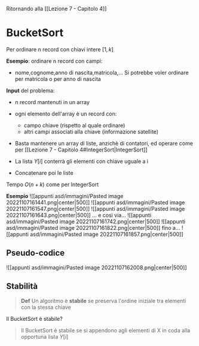Ritornando alla [[Lezione 7 - Capitolo 4]]

# BucketSort
Per ordinare n record con chiavi intere $[1,k]$

**Esempio**: ordinare n record con campi:
- nome,cognome,anno di nascita,matricola,...
Si potrebbe voler ordinare per matricola o per anno di nascita

**Input** del problema:
- n record mantenuti in un array
- ogni elemento dell'array è un record con:
	- campo chiave (rispetto al quale ordinare)
	- altri campi associati alla chiave (informazione satellite)

- Basta mantenere un array di liste, anzichè di contatori, ed operare come per [[Lezione 7 - Capitolo 4#IntegerSort|IntegerSort]]
- La lista $Y[i]$ conterrà gli elementi con chiave uguale a i
- Concatenare poi le liste

Tempo $O(n+k)$ come per IntegerSort

**Esempio**
![[appunti asd/immagini/Pasted image 20221107161441.png|center|500]]
![[appunti asd/immagini/Pasted image 20221107161547.png|center|500]]
![[appunti asd/immagini/Pasted image 20221107161643.png|center|500]]
... e così via...
![[appunti asd/immagini/Pasted image 20221107161742.png|center|500]]
![[appunti asd/immagini/Pasted image 20221107161822.png|center|500]]
fino a...
![[appunti asd/immagini/Pasted image 20221107161857.png|center|500]]

## Pseudo-codice

![[appunti asd/immagini/Pasted image 20221107162008.png|center|500]]

## Stabilità

>**Def**
>Un algoritmo è **stabile** se preserva l'ordine iniziale tra elementi con la stessa chiave

Il BucketSort è stabile?

> Il BucketSort è stabile se si appendono agli elementi di X in coda alla opportuna lista $Y[i]$






